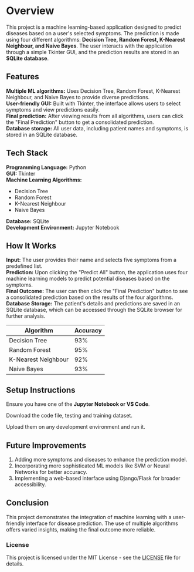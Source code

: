 # **Overview**

This project is a machine learning-based application designed to predict diseases based on a user's selected symptoms. The prediction is made using four different algorithms: **Decision Tree, Random Forest, K-Nearest Neighbour, and Naive Bayes**. The user interacts with the application through a simple Tkinter GUI, and the prediction results are stored in an **SQLite database**.

## **Features**

**Multiple ML algorithms:** Uses Decision Tree, Random Forest, K-Nearest Neighbour, and Naive Bayes to provide diverse predictions.<br>
**User-friendly GUI:** Built with Tkinter, the interface allows users to select symptoms and view predictions easily.<br>
**Final prediction:** After viewing results from all algorithms, users can click the "Final Prediction" button to get a consolidated prediction.<br>
**Database storage:** All user data, including patient names and symptoms, is stored in an SQLite database.<br>

## **Tech Stack**

**Programming Language:** Python<br>
**GUI:** Tkinter<br>
**Machine Learning Algorithms:**<br>
<ul>
  <li>Decision Tree</li>
  <li>Random Forest</li>
  <li>K-Nearest Neighbour</li>
  <li>Naive Bayes</li>
</ul>

**Database:** SQLite<br>
**Development Environment:** Jupyter Notebook<br>

## **How It Works**

**Input:** The user provides their name and selects five symptoms from a predefined list.<br>
**Prediction:** Upon clicking the "Predict All" button, the application uses four machine learning models to predict potential diseases based on the symptoms.<br>
**Final Outcome:** The user can then click the "Final Prediction" button to see a consolidated prediction based on the results of the four algorithms.<br>
**Database Storage:** The patient's details and predictions are saved in an SQLite database, which can be accessed through the SQLite browser for further analysis.<br>


| Algorithm            | Accuracy |
|----------------------|----------|
| Decision Tree        | 93%      |
| Random Forest        | 95%      |
| K-Nearest Neighbour  | 92%      |
| Naive Bayes          | 93%      |


## **Setup Instructions**

Ensure you have one of the **Jupyter Notebook or VS Code**.

Download the code file, testing and training dataset.

Upload them on any development environment and run it.

## **Future Improvements**

1. Adding more symptoms and diseases to enhance the prediction model.
2. Incorporating more sophisticated ML models like SVM or Neural Networks for better accuracy.
3. Implementing a web-based interface using Django/Flask for broader accessibility.

## **Conclusion**

This project demonstrates the integration of machine learning with a user-friendly interface for disease prediction. The use of multiple algorithms offers varied insights, making the final outcome more reliable.

### **License**

This project is licensed under the MIT License - see the [LICENSE](LICENSE) file for details.

